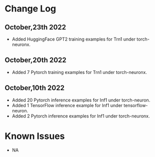 # Change Log
## October,23th 2022
* Added HuggingFace GPT2 training examples for Trn1 under torch-neuronx.

## October,20th 2022
* Added 7 Pytorch training examples for Trn1 under torch-neuronx.

## October,10th 2022

* Added 20 Pytorch inference examples for Inf1 under torch-neuron.
* Added 1 TensorFlow inference example for Inf1 under tensorflow-neuron.
* Added 2 Pytorch inference examples for Inf1 under torch-neuronx.

# Known Issues

* NA

